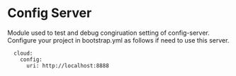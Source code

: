 # Config Server
Module used to test and debug congiruation setting of config-server.
Configure your project in bootstrap.yml as follows if need to use this server.
```
  cloud:
    config:
      uri: http://localhost:8888
```